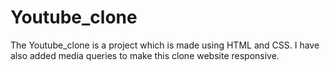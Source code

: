 # Youtube_clone
The Youtube_clone is a project which is made using HTML and CSS. I have also added media queries to make this clone website responsive.
